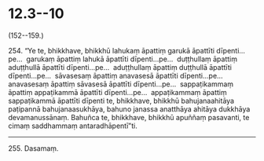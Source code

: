 # 12.3--10

(152--159.)

254\. “Ye te, bhikkhave, bhikkhū lahukaṃ āpattiṃ garukā āpattīti dīpenti…pe…  garukaṃ āpattiṃ lahukā āpattīti dīpenti…pe…  duṭṭhullaṃ āpattiṃ aduṭṭhullā āpattīti dīpenti…pe…  aduṭṭhullaṃ āpattiṃ duṭṭhullā āpattīti dīpenti…pe…  sāvasesaṃ āpattiṃ anavasesā āpattīti dīpenti…pe…  anavasesaṃ āpattiṃ sāvasesā āpattīti dīpenti…pe…  sappaṭikammaṃ āpattiṃ appaṭikammā āpattīti dīpenti…pe…  appaṭikammaṃ āpattiṃ sappaṭikammā āpattīti dīpenti te, bhikkhave, bhikkhū bahujanaahitāya paṭipannā bahujanaasukhāya, bahuno janassa anatthāya ahitāya dukkhāya devamanussānaṃ. Bahuñca te, bhikkhave, bhikkhū apuññaṃ pasavanti, te cimaṃ saddhammaṃ antaradhāpentī”ti.

---

255\. Dasamaṃ.
